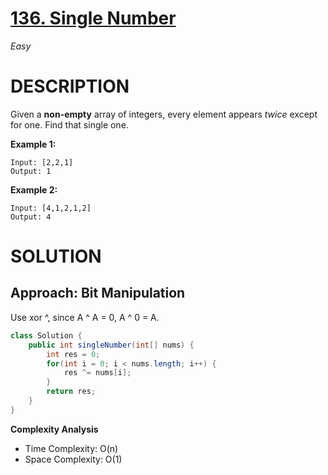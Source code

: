 # [136. Single Number](https://leetcode.com/problems/single-number/)

*Easy*

# DESCRIPTION

Given a **non-empty** array of integers, every element appears *twice* except for one. Find that single one.

**Example 1:**

```
Input: [2,2,1]
Output: 1
```

**Example 2:**

```
Input: [4,1,2,1,2]
Output: 4
```

# SOLUTION

## Approach: Bit Manipulation

Use xor ^, since A ^ A = 0, A ^ 0 = A.

```java
class Solution {
    public int singleNumber(int[] nums) {
        int res = 0;
        for(int i = 0; i < nums.length; i++) {
            res ^= nums[i];
        }
        return res;
    }
}
```

**Complexity Analysis**

* Time Complexity: O(n)
* Space Complexity: O(1)